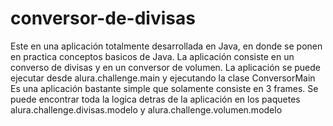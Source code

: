 # conversor-de-divisas
Este en una aplicación totalmente desarrollada en Java, en donde se ponen en practica conceptos basicos de Java.
La aplicación consiste en un converso de divisas y en un conversor de volumen.
La aplicación se puede ejecutar desde alura.challenge.main y ejecutando la clase ConversorMain
Es una aplicación bastante simple que solamente consiste en 3 frames.
Se puede encontrar toda la logica detras de la aplicación en los paquetes alura.challenge.divisas.modelo y alura.challenge.volumen.modelo

